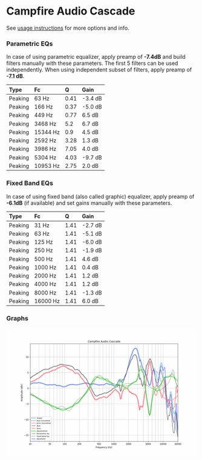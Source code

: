 # Campfire Audio Cascade
See [usage instructions](https://github.com/jaakkopasanen/AutoEq#usage) for more options and info.

### Parametric EQs
In case of using parametric equalizer, apply preamp of **-7.4dB** and build filters manually
with these parameters. The first 5 filters can be used independently.
When using independent subset of filters, apply preamp of **-7.1 dB**.

| Type    | Fc       |    Q | Gain    |
|:--------|:---------|:-----|:--------|
| Peaking | 63 Hz    | 0.41 | -3.4 dB |
| Peaking | 166 Hz   | 0.37 | -5.0 dB |
| Peaking | 449 Hz   | 0.77 | 6.5 dB  |
| Peaking | 3468 Hz  | 5.2  | 6.7 dB  |
| Peaking | 15344 Hz | 0.9  | 4.5 dB  |
| Peaking | 2592 Hz  | 3.28 | 1.3 dB  |
| Peaking | 3986 Hz  | 7.05 | 4.0 dB  |
| Peaking | 5304 Hz  | 4.03 | -9.7 dB |
| Peaking | 10953 Hz | 2.75 | 2.0 dB  |

### Fixed Band EQs
In case of using fixed band (also called graphic) equalizer, apply preamp of **-6.1dB**
(if available) and set gains manually with these parameters.

| Type    | Fc       |    Q | Gain    |
|:--------|:---------|:-----|:--------|
| Peaking | 31 Hz    | 1.41 | -2.7 dB |
| Peaking | 63 Hz    | 1.41 | -5.1 dB |
| Peaking | 125 Hz   | 1.41 | -6.0 dB |
| Peaking | 250 Hz   | 1.41 | -1.9 dB |
| Peaking | 500 Hz   | 1.41 | 4.6 dB  |
| Peaking | 1000 Hz  | 1.41 | 0.4 dB  |
| Peaking | 2000 Hz  | 1.41 | 1.2 dB  |
| Peaking | 4000 Hz  | 1.41 | 1.2 dB  |
| Peaking | 8000 Hz  | 1.41 | -1.3 dB |
| Peaking | 16000 Hz | 1.41 | 6.0 dB  |

### Graphs
![](./Campfire%20Audio%20Cascade.png)